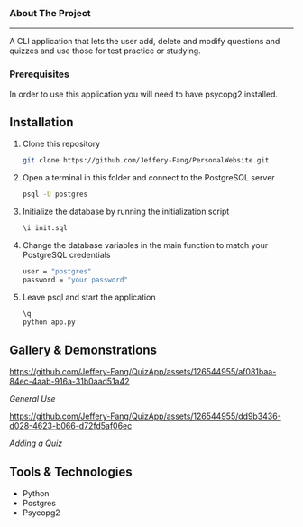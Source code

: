 <br />
<h3>
    About The Project
</h3>

---
A CLI application that lets the user add, delete and modify questions and quizzes and use those for test practice or studying.

### Prerequisites
In order to use this application you will need to have psycopg2 installed.

## Installation

1. Clone this repository
    ```sh
    git clone https://github.com/Jeffery-Fang/PersonalWebsite.git
    ```

2. Open a terminal in this folder and connect to the PostgreSQL server
    ```sh
    psql -U postgres
    ```

3. Initialize the database by running the initialization script
    ```sh
    \i init.sql
    ```

4. Change the database variables in the main function to match your PostgreSQL credentials
    ```sh
    user = "postgres"
    password = "your password"
    ```
5. Leave psql and start the application
    ```sh
    \q
    python app.py
    ```

## Gallery & Demonstrations

https://github.com/Jeffery-Fang/QuizApp/assets/126544955/af081baa-84ec-4aab-916a-31b0aad51a42

*General Use*

https://github.com/Jeffery-Fang/QuizApp/assets/126544955/dd9b3436-d028-4623-b066-d72fd5af06ec

*Adding a Quiz*

## Tools & Technologies

- Python
- Postgres
- Psycopg2







